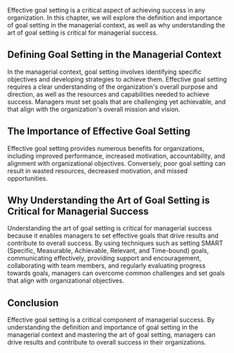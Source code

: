 
Effective goal setting is a critical aspect of achieving success in any organization. In this chapter, we will explore the definition and importance of goal setting in the managerial context, as well as why understanding the art of goal setting is critical for managerial success.

Defining Goal Setting in the Managerial Context
-----------------------------------------------

In the managerial context, goal setting involves identifying specific objectives and developing strategies to achieve them. Effective goal setting requires a clear understanding of the organization's overall purpose and direction, as well as the resources and capabilities needed to achieve success. Managers must set goals that are challenging yet achievable, and that align with the organization's overall mission and vision.

The Importance of Effective Goal Setting
----------------------------------------

Effective goal setting provides numerous benefits for organizations, including improved performance, increased motivation, accountability, and alignment with organizational objectives. Conversely, poor goal setting can result in wasted resources, decreased motivation, and missed opportunities.

Why Understanding the Art of Goal Setting is Critical for Managerial Success
----------------------------------------------------------------------------

Understanding the art of goal setting is critical for managerial success because it enables managers to set effective goals that drive results and contribute to overall success. By using techniques such as setting SMART (Specific, Measurable, Achievable, Relevant, and Time-bound) goals, communicating effectively, providing support and encouragement, collaborating with team members, and regularly evaluating progress towards goals, managers can overcome common challenges and set goals that align with organizational objectives.

Conclusion
----------

Effective goal setting is a critical component of managerial success. By understanding the definition and importance of goal setting in the managerial context and mastering the art of goal setting, managers can drive results and contribute to overall success in their organizations.

